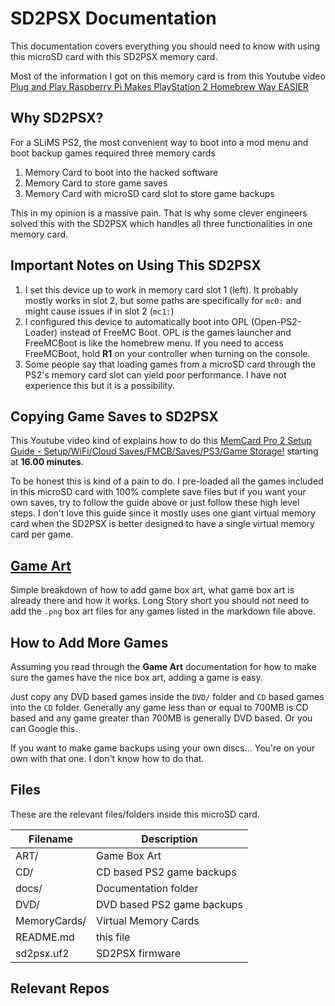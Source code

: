 # SD2PSX Documentation

This documentation covers everything you should need to know with using this microSD card with this SD2PSX memory card.

Most of the information I got on this memory card is from this Youtube video [Plug and Play Raspberry Pi Makes PlayStation 2 Homebrew Way EASIER](https://www.youtube.com/watch?v=mdxDRtfEXNg)

## Why SD2PSX?

For a SLiMS PS2, the most convenient way to boot into a mod menu and boot backup games required three memory cards

1. Memory Card to boot into the hacked software
2. Memory Card to store game saves
3. Memory Card with microSD card slot to store game backups

This in my opinion is a massive pain. That is why some clever engineers solved this with the SD2PSX which handles all three functionalities in one memory card.

## Important Notes on Using This SD2PSX

1. I set this device up to work in memory card slot 1 (left). It probably mostly works in slot 2, but some paths are specifically for `mc0:` and might cause issues if in slot 2 (`mc1:`)
2. I configured this device to automatically boot into OPL (Open-PS2-Loader) instead of FreeMC Boot. OPL is the games launcher and FreeMCBoot is like the homebrew menu. If you need to access FreeMCBoot, hold **R1** on your controller when turning on the console.
3. Some people say that loading games from a microSD card through the PS2's memory card slot can yield poor performance. I have not experience this but it is a possibility.

## Copying Game Saves to SD2PSX

This Youtube video kind of explains how to do this [MemCard Pro 2 Setup Guide - Setup/WiFi/Cloud Saves/FMCB/Saves/PS3/Game Storage!](https://www.youtube.com/watch?v=UZLnDGFXMWk) starting at **16.00 minutes**.

To be honest this is kind of a pain to do. I pre-loaded all the games included in this microSD card with 100% complete save files but if you want your own saves, try to follow the guide above or just follow these high level steps. I don't love this guide since it
mostly uses one giant virtual memory card when the SD2PSX is better designed to have a single virtual memory card per game.

## [Game Art](game_art_list.md)

Simple breakdown of how to add game box art, what game box art is already there and how it works. Long Story short you should not need to add the `.png` box art files for any games listed in the markdown file above.

## How to Add More Games

Assuming you read through the **Game Art** documentation for how to make sure the games have the nice box art, adding a game is easy.

Just copy any DVD based games inside the `DVD/` folder and `CD` based games into the `CD` folder. Generally any game less than or equal to 700MB is CD based and any game greater than 700MB is generally DVD based. Or you can Google this.

If you want to make game backups using your own discs... You're on your own with that one. I don't know how to do that.

## Files

These are the relevant files/folders inside this microSD card.

| Filename     | Description                |
| ------------ | -------------------------- |
| ART/         | Game Box Art               |
| CD/          | CD based PS2 game backups  |
| docs/        | Documentation folder       |
| DVD/         | DVD based PS2 game backups |
| MemoryCards/ | Virtual Memory Cards       |
| README.md    | this file                  |
| sd2psx.uf2   | SD2PSX firmware            |


## Relevant Repos

